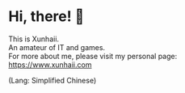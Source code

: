 # Hi, there! 👋

This is Xunhaii.  
An amateur of IT and games.  
For more about me, please visit my personal page:  
https://www.xunhaii.com

(Lang: Simplified Chinese)
